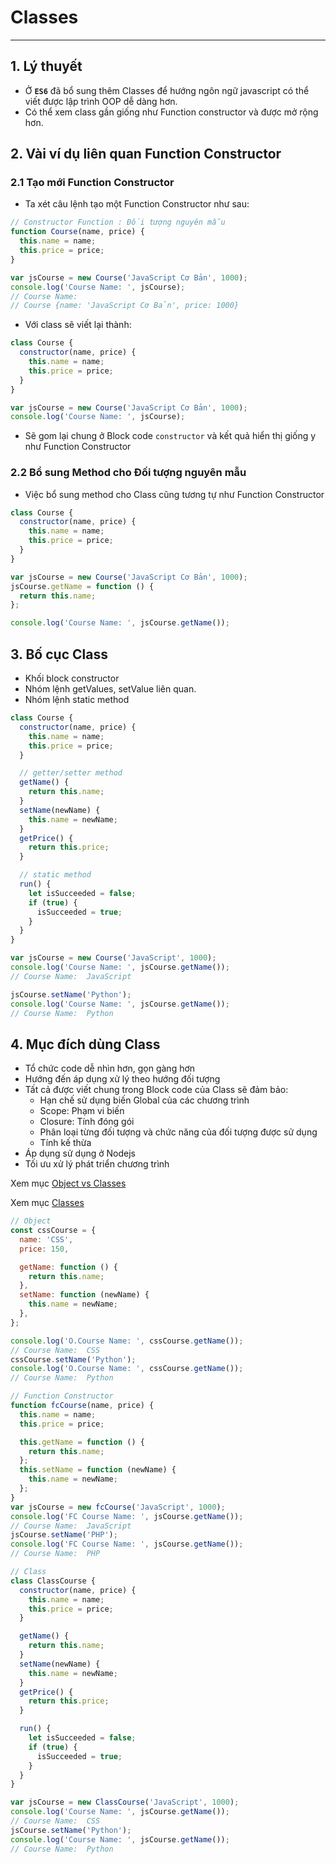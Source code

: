 # Classes

---

## 1. Lý thuyết

- Ở **`ES6`** đã bổ sung thêm Classes để hướng ngôn ngữ javascript có thể viết được lập trình OOP dễ dàng hơn.
- Có thể xem class gần giống như Function constructor và được mở rộng hơn.

## 2. Vài ví dụ liên quan Function Constructor

### 2.1 Tạo mới Function Constructor

- Ta xét câu lệnh tạo một Function Constructor như sau:

```js
// Constructor Function : Đối tượng nguyên mẫu
function Course(name, price) {
  this.name = name;
  this.price = price;
}

var jsCourse = new Course('JavaScript Cơ Bản', 1000);
console.log('Course Name: ', jsCourse);
// Course Name:
// Course {name: 'JavaScript Cơ Bản', price: 1000}
```

- Với class sẽ viết lại thành:

```js
class Course {
  constructor(name, price) {
    this.name = name;
    this.price = price;
  }
}

var jsCourse = new Course('JavaScript Cơ Bản', 1000);
console.log('Course Name: ', jsCourse);
```

- Sẽ gom lại chung ở Block code `constructor` và kết quả hiển thị giống y như Function Constructor

### 2.2 Bổ sung Method cho Đối tượng nguyên mẫu

- Việc bổ sung method cho Class cũng tương tự như Function Constructor

```js
class Course {
  constructor(name, price) {
    this.name = name;
    this.price = price;
  }
}

var jsCourse = new Course('JavaScript Cơ Bản', 1000);
jsCourse.getName = function () {
  return this.name;
};

console.log('Course Name: ', jsCourse.getName());
```

## 3. Bố cục Class

- Khối block constructor
- Nhóm lệnh getValues, setValue liên quan.
- Nhóm lệnh static method

```js
class Course {
  constructor(name, price) {
    this.name = name;
    this.price = price;
  }

  // getter/setter method
  getName() {
    return this.name;
  }
  setName(newName) {
    this.name = newName;
  }
  getPrice() {
    return this.price;
  }

  // static method
  run() {
    let isSucceeded = false;
    if (true) {
      isSucceeded = true;
    }
  }
}

var jsCourse = new Course('JavaScript', 1000);
console.log('Course Name: ', jsCourse.getName());
// Course Name:  JavaScript

jsCourse.setName('Python');
console.log('Course Name: ', jsCourse.getName());
// Course Name:  Python
```

## 4. Mục đích dùng Class

- Tổ chức code dễ nhìn hơn, gọn gàng hơn
- Hướng đến áp dụng xử lý theo hướng đối tượng
- Tất cả được viết chung trong Block code của Class sẽ đảm bảo:
  - Hạn chế sử dụng biến Global của các chương trình
  - Scope: Phạm vi biến
  - Closure: Tính đóng gói
  - Phân loại từng đối tượng và chức năng của đối tượng được sử dụng
  - Tính kế thừa
- Áp dụng sử dụng ở Nodejs
- Tối ưu xử lý phát triển chương trình

Xem mục [Object vs Classes](Javascript/f8.javascrip.basic/detail/phan06-103/object-class.md)

Xem mục [Classes](Javascript/f8.javascrip.basic/detail/phan06-103/classes.md)

```js
// Object
const cssCourse = {
  name: 'CSS',
  price: 150,

  getName: function () {
    return this.name;
  },
  setName: function (newName) {
    this.name = newName;
  },
};

console.log('O.Course Name: ', cssCourse.getName());
// Course Name:  CSS
cssCourse.setName('Python');
console.log('O.Course Name: ', cssCourse.getName());
// Course Name:  Python

// Function Constructor
function fcCourse(name, price) {
  this.name = name;
  this.price = price;

  this.getName = function () {
    return this.name;
  };
  this.setName = function (newName) {
    this.name = newName;
  };
}
var jsCourse = new fcCourse('JavaScript', 1000);
console.log('FC Course Name: ', jsCourse.getName());
// Course Name:  JavaScript
jsCourse.setName('PHP');
console.log('FC Course Name: ', jsCourse.getName());
// Course Name:  PHP

// Class
class ClassCourse {
  constructor(name, price) {
    this.name = name;
    this.price = price;
  }

  getName() {
    return this.name;
  }
  setName(newName) {
    this.name = newName;
  }
  getPrice() {
    return this.price;
  }

  run() {
    let isSucceeded = false;
    if (true) {
      isSucceeded = true;
    }
  }
}

var jsCourse = new ClassCourse('JavaScript', 1000);
console.log('Course Name: ', jsCourse.getName());
// Course Name:  CSS
jsCourse.setName('Python');
console.log('Course Name: ', jsCourse.getName());
// Course Name:  Python
```
